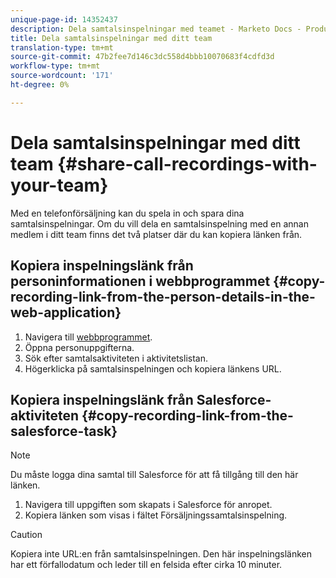 ```yaml
---
unique-page-id: 14352437
description: Dela samtalsinspelningar med teamet - Marketo Docs - Produktdokumentation
title: Dela samtalsinspelningar med ditt team
translation-type: tm+mt
source-git-commit: 47b2fee7d146c3dc558d4bbb10070683f4cdfd3d
workflow-type: tm+mt
source-wordcount: '171'
ht-degree: 0%

---
```



# Dela samtalsinspelningar med ditt team {#share-call-recordings-with-your-team}

Med en telefonförsäljning kan du spela in och spara dina samtalsinspelningar. Om du vill dela en samtalsinspelning med en annan medlem i ditt team finns det två platser där du kan kopiera länken från.

## Kopiera inspelningslänk från personinformationen i webbprogrammet {#copy-recording-link-from-the-person-details-in-the-web-application}

1. Navigera till [webbprogrammet](http://toutapp.com/login).
1. Öppna personuppgifterna.
1. Sök efter samtalsaktiviteten i aktivitetslistan.
1. Högerklicka på samtalsinspelningen och kopiera länkens URL.

## Kopiera inspelningslänk från Salesforce-aktiviteten {#copy-recording-link-from-the-salesforce-task}

>[!NOTE]
>
>Du måste logga dina samtal till Salesforce för att få tillgång till den här länken.

1. Navigera till uppgiften som skapats i Salesforce för anropet.
1. Kopiera länken som visas i fältet Försäljningssamtalsinspelning.

>[!CAUTION]
>
>Kopiera inte URL:en från samtalsinspelningen. Den här inspelningslänken har ett förfallodatum och leder till en felsida efter cirka 10 minuter.

